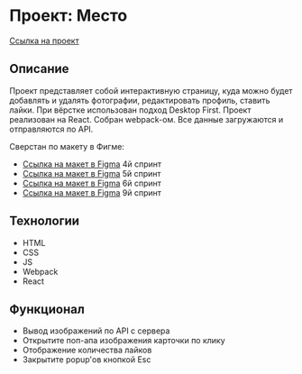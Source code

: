 # Проект: Место

[Ссылка на проект](https://olegvolnotepov.github.io/mesto-react/)

## Описание

Проект представляет собой интерактивную страницу, куда можно будет добавлять и удалять фотографии, редактировать профиль, ставить лайки.
При вёрстке использован подход Desktop First. Проект реализован на React. Cобран webpack-ом.
Все данные загружаются и отправляются по API.

Сверстан по макету в Фигме:

- [Ссылка на макет в Figma](https://www.figma.com/file/2cn9N9jSkmxD84oJik7xL7/JavaScript.-Sprint-4?node-id=0%3A1) 4й спринт
- [Ссылка на макет в Figma](https://www.figma.com/file/bjyvbKKJN2naO0ucURl2Z0/JavaScript.-Sprint-5?node-id=50160%3A172) 5й спринт
- [Ссылка на макет в Figma](https://www.figma.com/file/kRVLKwYG3d1HGLvh7JFWRT/JavaScript.-Sprint-6?node-id=1124%3A73) 6й спринт
- [Ссылка на макет в Figma](https://www.figma.com/file/PSdQFRHoxXJFs2FH8IXViF/JavaScript.-Sprint-9?node-id=109%3A150) 9й спринт

## Технологии

- HTML
- CSS
- JS
- Webpack
- React

## Функционал

- Вывод изображений по API с сервера
- Открытите поп-апа изображения карточки по клику
- Отображение количества лайков
- Закрытите popup'ов кнопкой Esc
